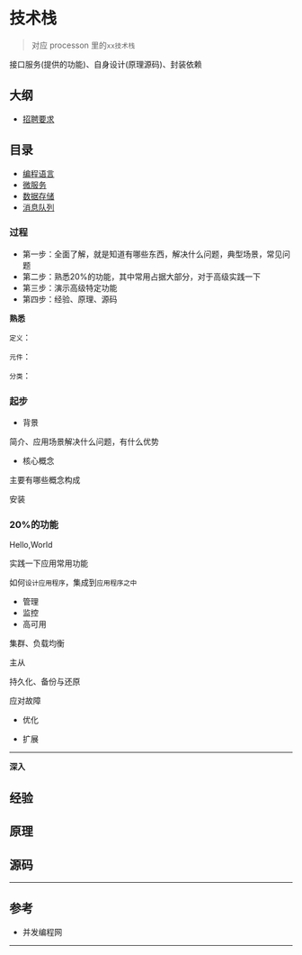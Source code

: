 # 技术栈

>   对应 processon 里的`xx技术栈`

接口服务(提供的功能)、自身设计(原理源码)、封装依赖

##  大纲
-   [招聘要求](job.md)


##  目录
-   [编程语言](lang/README.md)
-   [微服务](microservice/README.md)
-   [数据存储](database/README.md)
-   [消息队列](mq/README.md)


### 过程
- 第一步：全面了解，就是知道有哪些东西，解决什么问题，典型场景，常见问题
- 第二步：熟悉20%的功能，其中常用占据大部分，对于高级实践一下
- 第三步：演示高级特定功能
- 第四步：经验、原理、源码


**熟悉**

`定义`：

`元件`：

`分类`：

### 起步
- 背景

简介、应用场景解决什么问题，有什么优势

- 核心概念


主要有哪些概念构成

安装

### 20%的功能

Hello,World

实践一下应用常用功能

如何`设计应用程序`，集成到`应用程序之中`


-   管理
-   监控
-   高可用

集群、负载均衡

主从

持久化、备份与还原

应对故障


-   优化

-   扩展


----

**深入**

##  经验


##  原理


##  源码


----

##  参考
- 并发编程网


----


